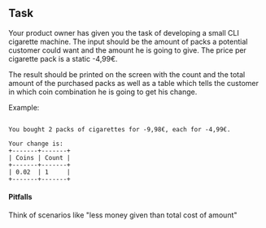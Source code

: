 ## Task
Your product owner has given you the task of developing a
small CLI cigarette machine. The input should be the amount
of packs a potential customer could want and the amount he is
going to give. The price per cigarette pack is a static -4,99€.


The result should be printed on the screen with the count and 
the total amount of the purchased packs as well as a table 
which tells the customer in which coin combination he is going
to get his change.

Example:

```

You bought 2 packs of cigarettes for -9,98€, each for -4,99€.

Your change is:
+-------+-------+
| Coins | Count |
+-------+-------+
| 0.02  | 1     |
+-------+-------+
```

#### Pitfalls
Think of scenarios like "less money given than total cost of
amount"
